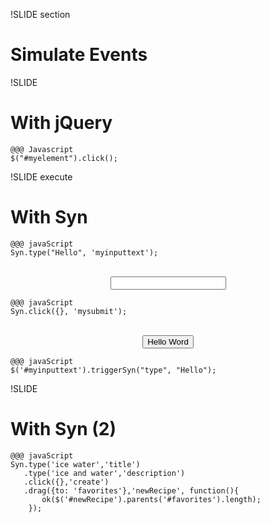 !SLIDE section
# Simulate Events #

!SLIDE
# With jQuery #

    @@@ Javascript
    $("#myelement").click();

!SLIDE execute
# With Syn #

    @@@ javaScript
    Syn.type("Hello", 'myinputtext');

<br />
<center>
  <input type="text" id="myinputtext" />
</center>

    @@@ javaScript
    Syn.click({}, 'mysubmit');

<br />
<center>
  <input type="submit" id="mysubmit" value="Hello Word" onclick="alert('plop');" />
</center>

    @@@ javaScript
    $('#myinputtext').triggerSyn("type", "Hello");


!SLIDE

# With Syn (2) #

    @@@ javaScript
    Syn.type('ice water','title')
       .type('ice and water','description')
       .click({},'create')
       .drag({to: 'favorites'},'newRecipe', function(){
           ok($('#newRecipe').parents('#favorites').length);
        });
